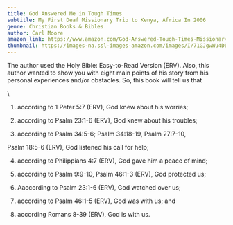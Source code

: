 ```yaml
---
title: God Answered Me in Tough Times
subtitle: My First Deaf Missionary Trip to Kenya, Africa In 2006
genre: Christian Books & Bibles
author: Carl Moore
amazon_link: https://www.amazon.com/God-Answered-Tough-Times-Missionary/dp/1643457284/ref=tmm_pap_swatch_0?_encoding=UTF8&qid=1643379506&sr=8-1
thumbnail: https://images-na.ssl-images-amazon.com/images/I/71GJgwWu4DL.jpg
---
```

The author used the Holy Bible: Easy-to-Read Version (ERV). Also, this author wanted to show you with eight main points of his story from his personal experiences and/or obstacles. So, this book will tell us that

\
1. according to 1 Peter 5:7 (ERV), God knew about his worries;

2. according to Psalm 23:1-6 (ERV), God knew about his troubles;

3. according to Psalm 34:5-6; Psalm 34:18-19, Psalm 27:7-10,

Psalm 18:5-6 (ERV), God listened his call for help;

4. according to Philippians 4:7 (ERV), God gave him a peace of mind;

5. according to Psalm 9:9-10, Psalm 46:1-3 (ERV), God protected us;

6. Aaccording to Psalm 23:1-6 (ERV), God watched over us;

7. according to Psalm 46:1-5 (ERV), God was with us; and

8. according Romans 8-39 (ERV), God is with us.